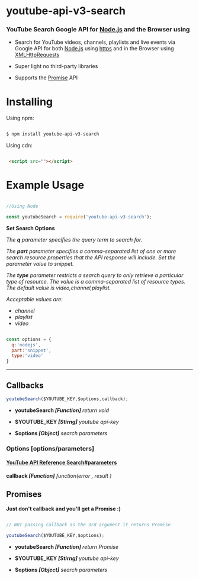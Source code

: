 # youtube-api-v3-search

### YouTube Search Google API for [Node.js](https://nodejs.org/en) and the Browser using

* Search for YouTube videos, channels, playlists and live events via Google API for both [Node.js](https://nodejs.org/en) using [https](https://nodejs.org/api/https.html) and in the Browser using [XMLHttpRequests ](https://developer.mozilla.org/en-US/docs/Web/API/XMLHttpRequest)

* Super light no third-party libraries
* Supports the [Promise](https://developer.mozilla.org/en-US/docs/Web/JavaScript/Reference/Global_Objects/Promise) API


Installing
==========

Using npm:

```bash

$ npm install youtube-api-v3-search
```

Using cdn:

```html

 <script src=""></script>
 ```

Example Usage
=============

```js

//Using Node

const youtubeSearch = require('youtube-api-v3-search');

```
**Set Search Options**

_The **q** parameter specifies the query term to search for._

_The **part** parameter specifies a comma-separated list of one or more search resource properties that the API response will include. Set the parameter value to snippet._


_The **type** parameter restricts a search query to only retrieve a particular type of resource. The value is a comma-separated list of resource types. The default value is video,channel,playlist._

_Acceptable values are:_
* _channel_
* _playlist_
* _video_

```js

const options = {
  q:'nodejs',
  part:'snippet',
  type:'video'
}
```
-----------------

## Callbacks

```js
youtubeSearch($YOUTUBE_KEY,$options,callback);
```
* **youtubeSearch _[Function]_**  _return void_

* **$YOUTUBE_KEY *[Stirng]***  _youtube api-key_

* **$options _[Object]_**  _search parameters_

### Options [options/parameters]
#### [YouTube API Reference Search#parameters](https://developers.google.com/youtube/v3/docs/search/list#parameters)


**callback _[Function]_** _function(error , result )_

## Promises

__Just don't callback and you'll get a Promise :)__

```js

// NOT passing callback as the 3rd argument it returns Promise

youtubeSearch($YOUTUBE_KEY,$options);
```
* **youtubeSearch _[Function]_** _return Promise_

* **$YOUTUBE_KEY *[Stirng]*** _youtube api-key_

* **$options _[Object]_** _search parameters_
